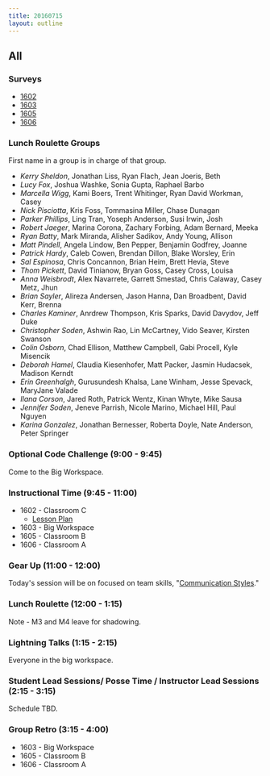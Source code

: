 ```yaml
---
title: 20160715
layout: outline
---
```


## All

### Surveys

* [1602](http://goo.gl/forms/MUZWfkonXmLD5mhk1)
* [1603](https://docs.google.com/forms/d/e/1FAIpQLSdIXy7IlCXZg2IJpNqoflmoEUcIkMhmPuy9-gs3pmr9B--pLQ/viewform)
* [1605](https://docs.google.com/forms/d/e/1FAIpQLScgVZsJccllZMFpRPKCYCUJ2tv26fYKMPiGjonfVbQd7KPV2w/viewform)
* [1606](http://goo.gl/forms/iec5t4ZHGur0cyE92)

### Lunch Roulette Groups

First name in a group is in charge of that group.

* *Kerry Sheldon*, Jonathan Liss, Ryan Flach, Jean Joeris, Beth
* *Lucy Fox*, Joshua Washke, Sonia Gupta, Raphael Barbo
* *Marcella Wigg*, Kami Boers, Trent Whitinger, Ryan David Workman, Casey
* *Nick Pisciotta*, Kris Foss, Tommasina Miller, Chase Dunagan
* *Parker Phillips*, Ling Tran, Yoseph Anderson, Susi Irwin, Josh
* *Robert Jaeger*, Marina Corona, Zachary Forbing, Adam Bernard, Meeka
* *Ryan Batty*, Mark Miranda, Alisher Sadikov, Andy Young, Allison
* *Matt Pindell*, Angela Lindow, Ben Pepper, Benjamin Godfrey, Joanne
* *Patrick Hardy*, Caleb Cowen, Brendan Dillon, Blake Worsley, Erin
* *Sal Espinosa*, Chris Concannon, Brian Heim, Brett Hevia, Steve
* *Thom Pickett*, David Tinianow, Bryan Goss, Casey Cross, Louisa
* *Anna Weisbrodt*, Alex Navarrete, Garrett Smestad, Chris Calaway, Casey Metz, Jhun
* *Brian Sayler*, Alireza Andersen, Jason Hanna, Dan Broadbent, David Kerr, Brenna
* *Charles Kaminer*, Anrdrew Thompson, Kris Sparks, David Davydov, Jeff Duke
* *Christopher Soden*, Ashwin Rao, Lin McCartney, Vido Seaver, Kirsten Swanson
* *Colin Osborn*, Chad Ellison, Matthew Campbell, Gabi Procell, Kyle Misencik
* *Deborah Hamel*, Claudia Kiesenhofer, Matt Packer, Jasmin Hudacsek, Madison Kerndt
* *Erin Greenhalgh*, Gurusundesh Khalsa, Lane Winham, Jesse Spevack, MaryJane Valade
* *Ilana Corson*, Jared Roth, Patrick Wentz, Kinan Whyte, Mike Sausa
* *Jennifer Soden*, Jeneve Parrish, Nicole Marino, Michael Hill, Paul Nguyen
* *Karina Gonzalez*, Jonathan Bernesser, Roberta Doyle, Nate Anderson, Peter Springer

### Optional Code Challenge (9:00 - 9:45)

Come to the Big Workspace.

### Instructional Time (9:45 - 11:00)

* 1602 - Classroom C
  * [Lesson Plan](https://github.com/turingschool/lesson_plans/blob/master/ruby_04-apis_and_scalability/agile_and_other_buzzwords.markdown)
* 1603 - Big Workspace
* 1605 - Classroom B
* 1606 - Classroom A


### Gear Up (11:00 - 12:00)

Today's session will be on focused on team skills, "[Communication Styles](https://github.com/turingschool/gear-up/blob/master/communication_styles.markdown)."

### Lunch Roulette (12:00 - 1:15)

Note - M3 and M4 leave for shadowing.

### Lightning Talks (1:15 - 2:15)

Everyone in the big workspace.

### Student Lead Sessions/ Posse Time / Instructor Lead Sessions (2:15 - 3:15)

Schedule TBD.

### Group Retro (3:15 - 4:00)

* 1603 - Big Workspace
* 1605 - Classroom B
* 1606 - Classroom A
